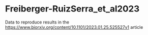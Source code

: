 # Freiberger-RuizSerra_et_al2023
Data to reproduce results in the https://www.biorxiv.org/content/10.1101/2023.01.25.525527v1 article
